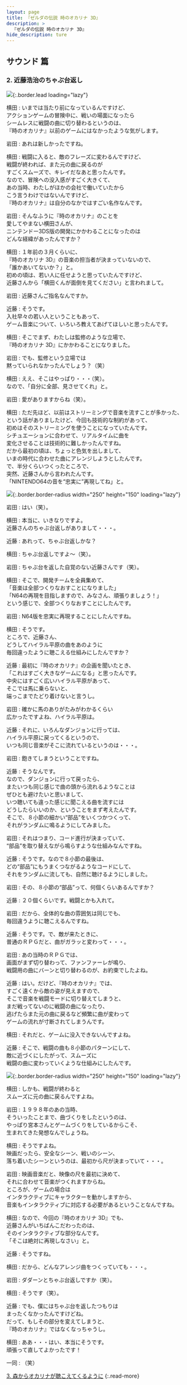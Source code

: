 ```yaml
---
layout: page
title: 『ゼルダの伝説 時のオカリナ 3D』
description: >
  『ゼルダの伝説 時のオカリナ 3D』
hide_description: ture
---
```


## サウンド 篇

### 2. 近藤浩治のちゃぶ台返し

![](/interviews/jp/3ds/aqej/vol1/img/mainvisual2.jpg){:.border.lead loading="lazy"}

横田
: いまでは当たり前になっているんですけど、<br>アクションゲームの冒険中に、戦いの場面になったら<br>シームレスに戦闘の曲に切り替わるというのは、<br>『時のオカリナ』以前のゲームにはなかったような気がします。

岩田
: あれは新しかったですね。

横田
: 戦闘に入ると、敵のフレーズに変わるんですけど、<br>戦闘が終われば、また元の曲に戻るのが<br>すごくスムーズで、キレイだなあと思ったんです。<br>なので、冒険への没入感がすごく大きくて、<br>あの当時、わたしがほかの会社で働いていたから<br>こう言うわけではないんですけど、<br>『時のオカリナ』は自分のなかではすごい名作なんです。

岩田
: そんなふうに『時のオカリナ』のことを<br>愛してやまない横田さんが、<br>ニンテンドー3DS版の開発にかかわることになったのは<br>どんな経緯があったんですか？

横田
: １年前の３月くらいに、<br>『時のオカリナ 3D』の音楽の担当者が決まっていないので、<br>「誰かあいてないか？」と。<br>初めの頃は、若い人に任せようと思っていたんですけど、<br>近藤さんから「横田くんが面倒を見てください」と言われまして。

岩田
: 近藤さんご指名なんですか。

近藤
: そうです。<br>入社早々の若い人ということもあって、<br>ゲーム音楽について、いろいろ教えてあげてほしいと思ったんです。

横田
: そこでまず、わたしは監修のような立場で、<br>『時のオカリナ 3D』にかかわることになりました。

岩田
: でも、監修という立場では<br>黙っていられなかったんでしょう？（笑）

横田
: ええ、そこはやっぱり・・・（笑）。<br>なので、「自分に全部、見させてくれ」と。<br>

岩田
: 愛がありますからね（笑）。

横田
: ただ先ほど、以前はストリーミングで音楽を流すことが多かった、<br>という話がありましたけど、今回も技術的な制約があって、<br>初めはそのストリーミングを使うことになっていたんです。<br>シチュエーションに合わせて、リアルタイムに曲を<br>変化させることは技術的に難しかったんですね。<br>だから最初の頃は、ちょっと色気を出しまして、<br>いまの時代に合わせた曲にアレンジしようとしたんです。<br>で、半分くらいつくったところで、<br>突然、近藤さんから言われたんです。<br>「NINTENDO64の音を“忠実に”再現してね」と。

![](/interviews/jp/3ds/aqej/vol1/img/photo4.jpg){:.border.border-radius width="250" height="150"  loading="lazy"}

岩田
: はい（笑）。

横田
: 本当に、いきなりですよ。<br>近藤さんのちゃぶ台返しがありまして・・・。

近藤
: あれって、ちゃぶ台返しかな？

横田
: ちゃぶ台返しですよ～（笑）。

岩田
: ちゃぶ台を返した自覚のない近藤さんです（笑）。

横田
: そこで、開発チームを全員集めて、<br>「音楽は全部つくりなおすことになりました」<br>「N64の再現を目指しますので、みなさん、頑張りましょう！」<br>という感じで、全部つくりなおすことにしたんです。

岩田
: N64版を忠実に再現することにしたんですね。

横田
: そうです。<br>ところで、近藤さん、<br>どうしてハイラル平原の曲をあのように<br>毎回違ったように聴こえる仕組みにしたんですか？

近藤
: 最初に『時のオカリナ』の企画を聞いたとき、<br>「これはすごく大きなゲームになる」と思ったんです。<br>中央にはすごく広いハイラル平原があって、<br>そこでは馬に乗らないと、<br>端っこまでたどり着けないと言うし。

岩田
: 確かに馬のありがたみがわかるくらい<br>広かったですよね、ハイラル平原は。

近藤
: それに、いろんなダンジョンに行っては、<br>ハイラル平原に戻ってくるというので、<br>いつも同じ音楽がそこに流れているというのは・・・。

岩田
: 飽きてしまうということですね。

近藤
: そうなんです。<br>なので、ダンジョンに行って戻ったら、<br>またいつも同じ感じで曲の頭から流れるようなことは<br>ぜひとも避けたいと思いまして、<br>いつ聴いても違った感じに聞こえる曲を流すには<br>どうしたらいいのか、ということをまず考えたんです。<br>そこで、８小節の細かい“部品”をいくつかつくって、<br>それがランダムに鳴るようにしてみました。

岩田
: それはつまり、コード進行が決まっていて、<br>“部品”を取り替えながら鳴らすような仕組みなんですね。

近藤
: そうです。なので８小節の最後は、<br>どの“部品”にもうまくつながるようなコードにして、<br>それをランダムに流しても、自然に聴けるようにしました。

岩田
: その、８小節の“部品”って、何個くらいあるんですか？

近藤
: ２０個くらいです。戦闘とかも入れて。

岩田
: だから、全体的な曲の雰囲気は同じでも、<br>毎回違うように聴こえるんですね。

近藤
: そうです。で、敵が来たときに、<br>普通のＲＰＧだと、曲がガラッと変わって・・・。

岩田
: あの当時のＲＰＧでは、<br>画面がまず切り替わって、ファンファーレが鳴り、<br>戦闘用の曲にバーンと切り替わるのが、お約束でしたよね。

近藤
: はい。だけど、『時のオカリナ』では、<br>すごく遠くから敵の姿が見えますので、<br>そこで音楽を戦闘モードに切り替えてしまうと、<br>まだ戦ってないのに戦闘の曲になったり、<br>逃げたらまた元の曲に戻るなど頻繁に曲が変わって<br>ゲームの流れが寸断されてしまうんです。

横田
: それだと、ゲームに没入できないんですよね。

近藤
: そこで、戦闘の曲も８小節のパターンにして、<br>敵に近づくにしたがって、スムーズに<br>戦闘の曲に変わっていくような仕組みにしたんです。

![](/interviews/jp/3ds/aqej/vol1/img/photo5.jpg){:.border.border-radius width="250" height="150"  loading="lazy"}

横田
: しかも、戦闘が終わると<br>スムーズに元の曲に戻るんですよね。

岩田
: １９９８年のあの当時、<br>そういったことまで、曲づくりをしたというのは、<br>やっぱり宮本さんとゲームづくりをしているからこそ、<br>生まれてきた発想なんでしょうね。

横田
: そうですよね。<br>映画だったら、安全なシーン、戦いのシーン、<br>落ち着いたシーンというのは、最初から尺が決まっていて・・・。

岩田
: 映画音楽だと、映像の尺を最初に決めて、<br>それに合わせて音楽がつくれますからね。<br>ところが、ゲームの場合は<br>インタラクティブにキャラクターを動かしますから、<br>音楽もインタラクティブに対応する必要があるということなんですね。

横田
: なので、今回の『時のオカリナ 3D』でも、<br>近藤さんがいちばんこだわったのは、<br>そのインタラクティブな部分なんです。<br>「そこは絶対に再現しなさい」と。

近藤
: そうですね。

横田
: だから、どんなアレンジ曲をつくっていても・・・。

岩田
: ダダーンとちゃぶ台返しですか（笑）。

横田
: そうです（笑）。

近藤
: でも、僕にはちゃぶ台を返したつもりは<br>まったくなかったんですけどね。<br>だって、もしその部分を変えてしまうと、<br>『時のオカリナ』ではなくなっちゃうし。

横田
: ああ・・・はい、本当にそうです。<br>頑張って直してよかったです！

一同
: （笑）


[3. 森からオカリナが聴こえてくるように](3.md)
{:.read-more}
